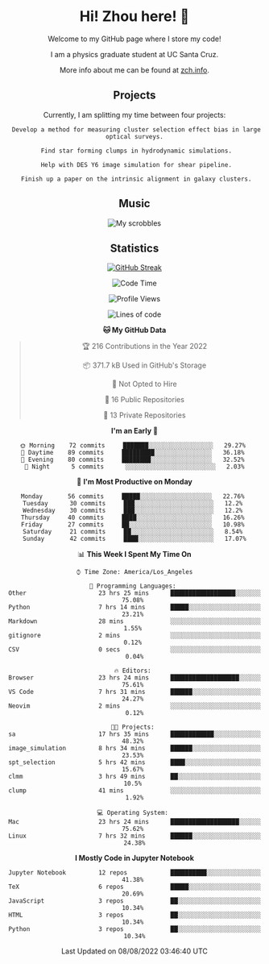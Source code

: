 <div align="center">
<h1> Hi! Zhou here! 👋 </h1>


Welcome to my GitHub page where I store my code! 

I am a physics graduate student at UC Santa Cruz. 

More info about me can be found at [zch.info](www.zch.info).

## Projects

Currently, I am splitting my time between four projects:
```
 Develop a method for measuring cluster selection effect bias in large optical surveys.
 
 Find star forming clumps in hydrodynamic simulations.
 
 Help with DES Y6 image simulation for shear pipeline.
 
 Finish up a paper on the intrinsic alignment in galaxy clusters.
```

## Music
![My scrobbles](https://lastfm-recently-played.vercel.app/api?user=zchvsre)


## Statistics

[![GitHub Streak](https://github-readme-streak-stats.herokuapp.com/?user=zhouconghao&theme=highcontrast)](https://git.io/streak-stats)

<!--START_SECTION:waka-->
![Code Time](http://img.shields.io/badge/Code%20Time-174%20hrs%2056%20mins-blue)

![Profile Views](http://img.shields.io/badge/Profile%20Views-112-blue)

![Lines of code](https://img.shields.io/badge/From%20Hello%20World%20I%27ve%20Written-626%20Thousand%20lines%20of%20code-blue)

**🐱 My GitHub Data** 

> 🏆 216 Contributions in the Year 2022
 > 
> 📦 371.7 kB Used in GitHub's Storage 
 > 
> 🚫 Not Opted to Hire
 > 
> 📜 16 Public Repositories 
 > 
> 🔑 13 Private Repositories  
 > 
**I'm an Early 🐤** 

```text
🌞 Morning    72 commits     ███████░░░░░░░░░░░░░░░░░░   29.27% 
🌆 Daytime    89 commits     █████████░░░░░░░░░░░░░░░░   36.18% 
🌃 Evening    80 commits     ████████░░░░░░░░░░░░░░░░░   32.52% 
🌙 Night      5 commits      ░░░░░░░░░░░░░░░░░░░░░░░░░   2.03%

```
📅 **I'm Most Productive on Monday** 

```text
Monday       56 commits     █████░░░░░░░░░░░░░░░░░░░░   22.76% 
Tuesday      30 commits     ███░░░░░░░░░░░░░░░░░░░░░░   12.2% 
Wednesday    30 commits     ███░░░░░░░░░░░░░░░░░░░░░░   12.2% 
Thursday     40 commits     ████░░░░░░░░░░░░░░░░░░░░░   16.26% 
Friday       27 commits     ██░░░░░░░░░░░░░░░░░░░░░░░   10.98% 
Saturday     21 commits     ██░░░░░░░░░░░░░░░░░░░░░░░   8.54% 
Sunday       42 commits     ████░░░░░░░░░░░░░░░░░░░░░   17.07%

```


📊 **This Week I Spent My Time On** 

```text
⌚︎ Time Zone: America/Los_Angeles

💬 Programming Languages: 
Other                    23 hrs 25 mins      ██████████████████░░░░░░░   75.08% 
Python                   7 hrs 14 mins       █████░░░░░░░░░░░░░░░░░░░░   23.21% 
Markdown                 28 mins             ░░░░░░░░░░░░░░░░░░░░░░░░░   1.55% 
gitignore                2 mins              ░░░░░░░░░░░░░░░░░░░░░░░░░   0.12% 
CSV                      0 secs              ░░░░░░░░░░░░░░░░░░░░░░░░░   0.04%

🔥 Editors: 
Browser                  23 hrs 24 mins      ███████████████████░░░░░░   75.61% 
VS Code                  7 hrs 31 mins       ██████░░░░░░░░░░░░░░░░░░░   24.27% 
Neovim                   2 mins              ░░░░░░░░░░░░░░░░░░░░░░░░░   0.12%

🐱‍💻 Projects: 
sa                       17 hrs 35 mins      ████████████░░░░░░░░░░░░░   48.32% 
image_simulation         8 hrs 34 mins       ██████░░░░░░░░░░░░░░░░░░░   23.53% 
spt_selection            5 hrs 42 mins       ████░░░░░░░░░░░░░░░░░░░░░   15.67% 
clmm                     3 hrs 49 mins       ██░░░░░░░░░░░░░░░░░░░░░░░   10.5% 
clump                    41 mins             ░░░░░░░░░░░░░░░░░░░░░░░░░   1.92%

💻 Operating System: 
Mac                      23 hrs 24 mins      ███████████████████░░░░░░   75.62% 
Linux                    7 hrs 32 mins       ██████░░░░░░░░░░░░░░░░░░░   24.38%

```

**I Mostly Code in Jupyter Notebook** 

```text
Jupyter Notebook         12 repos            ██████████░░░░░░░░░░░░░░░   41.38% 
TeX                      6 repos             █████░░░░░░░░░░░░░░░░░░░░   20.69% 
JavaScript               3 repos             ██░░░░░░░░░░░░░░░░░░░░░░░   10.34% 
HTML                     3 repos             ██░░░░░░░░░░░░░░░░░░░░░░░   10.34% 
Python                   3 repos             ██░░░░░░░░░░░░░░░░░░░░░░░   10.34%

```



 Last Updated on 08/08/2022 03:46:40 UTC
<!--END_SECTION:waka-->

<!-- ![](https://raw.githubusercontent.com/zhouconghao/github-stats/master/generated/overview.svg#gh-dark-mode-only)
![](https://raw.githubusercontent.com/zhouconghao/github-stats/master/generated/overview.svg#gh-light-mode-only)

![](https://raw.githubusercontent.com/zhouconghao/github-stats/master/generated/languages.svg#gh-dark-mode-only)
![](https://raw.githubusercontent.com/zhouconghao/github-stats/master/generated/languages.svg#gh-light-mode-only) -->

</div>


<!--
**zchvsre/zchvsre** is a ✨ _special_ ✨ repository because its `README.md` (this file) appears on your GitHub profile.

Here are some ideas to get you started:

- 🔭 I’m currently working on ...
- 🌱 I’m currently learning ...
- 👯 I’m looking to collaborate on ...
- 🤔 I’m looking for help with ...
- 💬 Ask me about ...
- 📫 How to reach me: ...
- 😄 Pronouns: ...
- ⚡ Fun fact: ...
-->
 
 </p>
